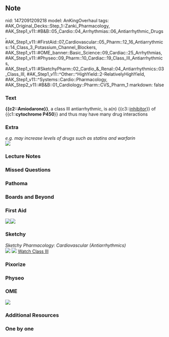 ## Note
nid: 1472091209218
model: AnKingOverhaul
tags: #AK_Original_Decks::Step_1::Zanki_Pharmacology, #AK_Step1_v11::#B&B::05_Cardio::04_Arrhythmias::06_Antiarrhythmic_Drugs, #AK_Step1_v11::#FirstAid::07_Cardiovascular::05_Pharm::12_16_Antiarrythmics::14_Class_3_Potassium_Channel_Blockers, #AK_Step1_v11::#OME_banner::Basic_Science::09_Cardiac::25_Arrhythmias, #AK_Step1_v11::#Physeo::09_Pharm::10_Cardiac::19_Class_III_Antiarrhythmics, #AK_Step1_v11::#SketchyPharm::02_Cardio_&_Renal::04_Antiarrhythmics::03_Class_III, #AK_Step1_v11::^Other::^HighYield::2-RelativelyHighYield, #AK_Step1_v11::^Systems::Cardio::Pharmacology, #AK_Step2_v11::#B&B::01_Cardiology::Pharm::CVS_Pharm_1
markdown: false

### Text
<div>
  <b>{{c2::Amiodarone}}</b>, a class III antiarrhythmic, is a(n)
  {{c3::<u>inhibitor</u>}} of {{c1::<b>cytochrome P450</b>}} and
  thus may have many drug interactions
</div>

### Extra
<div>
  <i>e.g. may increase levels of drugs such as statins and
  warfarin</i>
</div>
<div><img src="paste-285937447731662.jpg"></div>

### Lecture Notes


### Missed Questions


### Pathoma


### Boards and Beyond


### First Aid
<img src="paste-246934849716227.jpg"><img src=
"paste-638515608027139.jpg">

### Sketchy
<div>
  <i>Sketchy Pharmacology: Cardiovascular (Antiarrhythmics)</i>
</div><img src=
"Screen%20Shot%202019-09-25%20at%209.06.57%20AM.png"> <img src=
"Screen%20Shot%202019-09-25%20at%209.07.07%20AM.png"> <a href=
"https://dashboard.sketchy.com/study/medical/courses/medical-pharmacology/units/medical-pharmacology-cardiovascular-renal/videos/medical-pharmacology-cardiovascular-and-renal-antiarrhythmics-class-iii?utm_source=anki&utm_medium=partnership&utm_campaign=february_update&utm_content=medical">
Watch Class III</a>

### Pixorize


### Physeo


### OME
<div class="ome-widget">
  <a href=
  "https://onlinemeded.org/spa/cardiac/arrhythmias/acquire?ref=anki">
  <img src="_OME_AnkiFlashcards_Lesson_1.png"></a>
</div>

### Additional Resources


### One by one

